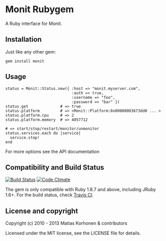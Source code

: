Monit Rubygem
=============

A Ruby interface for Monit.

## Installation

Just like any other gem:

    gem install monit

## Usage

    status = Monit::Status.new({ :host => "monit.myserver.com", 
                                 :auth => true, 
                                 :username => "foo", 
                                 :password => "bar" })
    status.get              # => true
    status.platform         # => <Monit::Platform:0x00000003673dd0 ... >
    status.platform.cpu     # => 2
    status.platform.memory  # => 4057712

    # => start/stop/restart/monitor/unmonitor
    status.services.each do |service|
      service.stop!
    end

For more options see the API documentation

## Compatibility and Build Status

[![Build Status](https://secure.travis-ci.org/k33l0r/monit.png)](http://travis-ci.org/k33l0r/monit) [![Code Climate](https://codeclimate.com/badge.png)](https://codeclimate.com/github/k33l0r/monit)

The gem is only compatible with Ruby 1.8.7 and above, including JRuby 1.6+.
For the build status, check [Travis CI][travis].

[travis]: http://travis-ci.org/k33l0r/monit

## License and copyright

Copyright (c) 2010 - 2013 Matias Korhonen & contributors

Licensed under the MIT license, see the LICENSE file for details.
